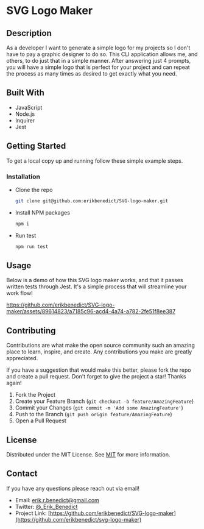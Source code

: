 # SVG Logo Maker

## Description

As a developer I want to generate a simple logo for my projects so I don't have to pay a graphic designer to do so. This CLI application allows me, and others, to do just that in a simple manner. After answering just 4 prompts, you will have a simple logo that is perfect for your project and can repeat the process as many times as desired to get exactly what you need.

## Built With

- JavaScript
- Node.js
- Inquirer
- Jest

## Getting Started

To get a local copy up and running follow these simple example steps.

### Installation

- Clone the repo
  ```sh
  git clone git@github.com:erikbenedict/SVG-logo-maker.git
  ```
- Install NPM packages
  ```sh
  npm i
  ```
- Run test
  ```sh
  npm run test
  ```

## Usage

Below is a demo of how this SVG logo maker works, and that it passes written tests through Jest. It's a simple process that will streamline your work flow!

https://github.com/erikbenedict/SVG-logo-maker/assets/89614823/a7185c96-acd4-4a74-a782-2fe51f8ee387

## Contributing

Contributions are what make the open source community such an amazing place to learn, inspire, and create. Any contributions you make are greatly appreciated.

If you have a suggestion that would make this better, please fork the repo and create a pull request. Don't forget to give the project a star! Thanks again!

1. Fork the Project
2. Create your Feature Branch (`git checkout -b feature/AmazingFeature`)
3. Commit your Changes (`git commit -m 'Add some AmazingFeature'`)
4. Push to the Branch (`git push origin feature/AmazingFeature`)
5. Open a Pull Request

## License

Distributed under the MIT License. See [MIT](https://choosealicense.com/licenses/mit/) for more information.

## Contact

If you have any questions please reach out via email!

- Email: erik.r.benedict@gmail.com
- Twitter: [@\_Erik_Benedict](https://twitter.com/_Erik_Benedict)
- Project Link: [https://github.com/erikbenedict/SVG-logo-maker](https://github.com/erikbenedict/svg-logo-maker)
